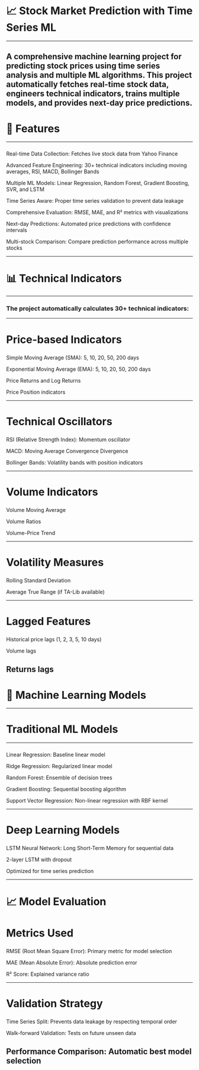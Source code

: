 # 📈 Stock Market Prediction with Time Series ML
---
###
A comprehensive machine learning project for predicting stock prices using time series analysis and multiple ML algorithms. This project automatically fetches real-time stock data, engineers technical indicators, trains multiple models, and provides next-day price predictions.
---
# 🚀 Features
---
###
Real-time Data Collection: Fetches live stock data from Yahoo Finance

Advanced Feature Engineering: 30+ technical indicators including moving averages, RSI, MACD, Bollinger Bands

Multiple ML Models: Linear Regression, Random Forest, Gradient Boosting, SVR, and LSTM

Time Series Aware: Proper time series validation to prevent data leakage

Comprehensive Evaluation: RMSE, MAE, and R² metrics with visualizations

Next-day Predictions: Automated price predictions with confidence intervals

Multi-stock Comparison: Compare prediction performance across multiple stocks

---

# 📊 Technical Indicators
---
### The project automatically calculates 30+ technical indicators:
---
# Price-based Indicators
###
Simple Moving Average (SMA): 5, 10, 20, 50, 200 days

Exponential Moving Average (EMA): 5, 10, 20, 50, 200 days

Price Returns and Log Returns

Price Position indicators

---
# Technical Oscillators
###
RSI (Relative Strength Index): Momentum oscillator

MACD: Moving Average Convergence Divergence

Bollinger Bands: Volatility bands with position indicators

---
# Volume Indicators
###
Volume Moving Average

Volume Ratios

Volume-Price Trend

---
# Volatility Measures
###
Rolling Standard Deviation

Average True Range (if TA-Lib available)

---
# Lagged Features
###
Historical price lags (1, 2, 3, 5, 10 days)

Volume lags

Returns lags
---

# 🤖 Machine Learning Models
---
# Traditional ML Models
---
###
Linear Regression: Baseline linear model

Ridge Regression: Regularized linear model

Random Forest: Ensemble of decision trees

Gradient Boosting: Sequential boosting algorithm

Support Vector Regression: Non-linear regression with RBF kernel

---
# Deep Learning Models
###
LSTM Neural Network: Long Short-Term Memory for sequential data

2-layer LSTM with dropout

Optimized for time series prediction

---

# 📈 Model Evaluation
# Metrics Used
###
RMSE (Root Mean Square Error): Primary metric for model selection

MAE (Mean Absolute Error): Absolute prediction error

R² Score: Explained variance ratio

---
# Validation Strategy
###
Time Series Split: Prevents data leakage by respecting temporal order

Walk-forward Validation: Tests on future unseen data

Performance Comparison: Automatic best model selection
---

